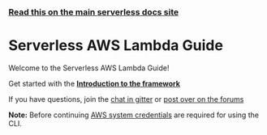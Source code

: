 <!--
title: Serverless - AWS Guide
menuText: User Guide
layout: Doc
-->

<!-- DOCS-SITE-LINK:START automatically generated  -->
### [Read this on the main serverless docs site](https://www.serverless.com/framework/docs/providers/aws/guide/)
<!-- DOCS-SITE-LINK:END -->

# Serverless AWS Lambda Guide

Welcome to the Serverless AWS Lambda Guide!

Get started with the **[Introduction to the framework](./intro.md)**

If you have questions, join the [chat in gitter](https://gitter.im/serverless/serverless) or [post over on the forums](https://forum.serverless.com/)

**Note:** Before continuing [AWS system credentials](./credentials.md) are required for using the CLI.
